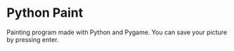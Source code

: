 # Python Paint
Painting program made with Python and Pygame. You can save your picture by pressing enter.
